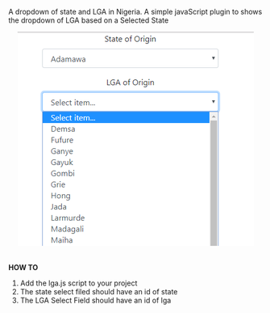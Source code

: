 A dropdown of state and LGA in Nigeria.
A simple javaScript plugin to shows the dropdown of LGA based on a Selected State
<br><center><img src="img/eg.png"></center><br>

<b>HOW TO</b>
<ol>
<li>Add the lga.js script to your project</li>
<li> The state select filed should have an id of state</li>
<li>The LGA Select Field should have an id of lga</li>

